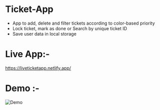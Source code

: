 # Ticket-App

* App to add, delete and filter tickets according to color-based priority
* Lock ticket, mark as done or Search by unique ticket ID
* Save user data in local storage

# Live App:-
https://liveticketapp.netlify.app/


# Demo :-
![Demo](https://user-images.githubusercontent.com/43475033/123252014-6d4b3780-d509-11eb-9f1e-e25a1bd4dff1.png)
